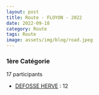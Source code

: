 ```yaml
---
layout: post
title: Route - FLOYON - 2022
date: 2022-09-18
category: Route
tags: Route
image: assets/img/blog/road.jpeg
---
```


### 1ère Catégorie
17 participants
- [DEFOSSE HERVE](https://teamspecializedlille.cc/coureurs/defosseherve) : 12
